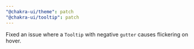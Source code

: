 ```yaml
---
"@chakra-ui/theme": patch
"@chakra-ui/tooltip": patch
---
```


Fixed an issue where a `Tooltip` with negative `gutter` causes flickering on
hover.
